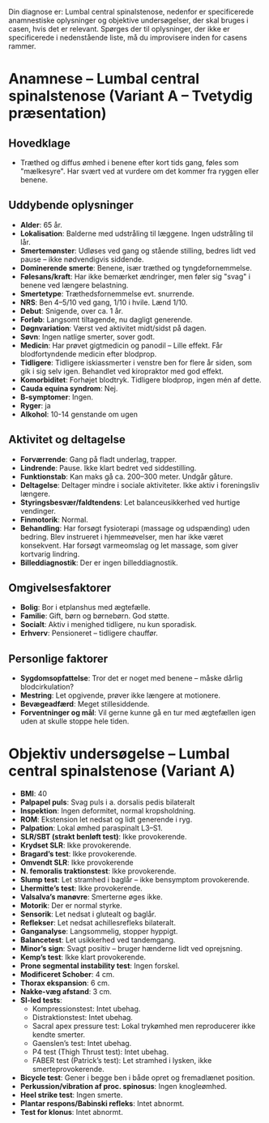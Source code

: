 
Din diagnose er: Lumbal central spinalstenose, nedenfor er specificerede anamnestiske oplysninger og objektive undersøgelser, der skal bruges i casen, hvis det er relevant. Spørges der til oplysninger, der ikke er specificerede i nedenstående liste, må du improvisere inden for casens rammer. 

# Anamnese – Lumbal central spinalstenose (Variant A – Tvetydig præsentation)

## Hovedklage

- Træthed og diffus ømhed i benene efter kort tids gang, føles som "mælkesyre". Har svært ved at vurdere om det kommer fra ryggen eller benene.

## Uddybende oplysninger
- **Alder**: 65 år.
- **Lokalisation**: Balderne med udstråling til læggene. Ingen udstråling til lår.
- **Smertemønster**: Udløses ved gang og stående stilling, bedres lidt ved pause – ikke nødvendigvis siddende.
- **Dominerende smerte**: Benene, især træthed og tyngdefornemmelse.
- **Følesans/kraft**: Har ikke bemærket ændringer, men føler sig "svag" i benene ved længere belastning.
- **Smertetype**: Træthedsfornemmelse evt. snurrende.
- **NRS**: Ben 4–5/10 ved gang, 1/10 i hvile. Lænd 1/10.
- **Debut**: Snigende, over ca. 1 år.
- **Forløb**: Langsomt tiltagende, nu dagligt generende.
- **Døgnvariation**: Værst ved aktivitet midt/sidst på dagen.
- **Søvn**: Ingen natlige smerter, sover godt.
- **Medicin**: Har prøvet gigtmedicin og panodil – Lille effekt. Får blodfortyndende medicin efter blodprop. 
- **Tidligere**: Tidligere iskiassmerter i venstre ben for flere år siden, som gik i sig selv igen. Behandlet ved kiropraktor med god effekt.
- **Komorbiditet**: Forhøjet blodtryk. Tidligere blodprop, ingen mén af dette.
- **Cauda equina syndrom**: Nej.
- **B-symptomer**: Ingen.
- **Ryger**: ja
- **Alkohol**: 10-14 genstande om ugen

## Aktivitet og deltagelse

- **Forværrende**: Gang på fladt underlag, trapper.
- **Lindrende**: Pause. Ikke klart bedret ved siddestilling.
- **Funktionstab**: Kan maks gå ca. 200–300 meter. Undgår gåture.
- **Deltagelse**: Deltager mindre i sociale aktiviteter. Ikke aktiv i foreningsliv længere.
- **Styringsbesvær/faldtendens**: Let balanceusikkerhed ved hurtige vendinger.
- **Finmotorik**: Normal.
- **Behandling**: Har forsøgt fysioterapi (massage og udspænding) uden bedring. Blev instrueret i hjemmeøvelser, men har ikke været konsekvent. Har forsøgt varmeomslag og let massage, som giver kortvarig lindring.
- **Billeddiagnostik**: Der er ingen billeddiagnostik.

## Omgivelsesfaktorer

- **Bolig**: Bor i etplanshus med ægtefælle.
- **Familie**: Gift, børn og børnebørn. God støtte.
- **Socialt**: Aktiv i menighed tidligere, nu kun sporadisk.
- **Erhverv**: Pensioneret – tidligere chauffør.

## Personlige faktorer

- **Sygdomsopfattelse**: Tror det er noget med benene – måske dårlig blodcirkulation?
- **Mestring**: Let opgivende, prøver ikke længere at motionere.
- **Bevægeadfærd**: Meget stillesiddende.
- **Forventninger og mål**: Vil gerne kunne gå en tur med ægtefællen igen uden at skulle stoppe hele tiden. 


# Objektiv undersøgelse – Lumbal central spinalstenose (Variant A)

- **BMI**: 40
- **Palpapel puls**: Svag puls i a. dorsalis pedis bilateralt
- **Inspektion**: Ingen deformitet, normal kropsholdning.  
- **ROM**: Ekstension let nedsat og lidt generende i ryg.
- **Palpation**: Lokal ømhed paraspinalt L3–S1.  
- **SLR/SBT (strakt benløft test)**: Ikke provokerende.  
- **Krydset SLR**: Ikke provokerende.  
- **Bragard’s test**: Ikke provokerende.  
- **Omvendt SLR**: Ikke provokerende  
- **N. femoralis traktionstest**: Ikke provokerende.  
- **Slump test**: Let stramhed i baglår – ikke bensymptom provokerende.  
- **Lhermitte’s test**: Ikke provokerende.   
- **Valsalva’s manøvre**: Smerterne øges ikke.  
- **Motorik**: Der er normal styrke.
- **Sensorik**: Let nedsat i glutealt og baglår.  
- **Reflekser**: Let nedsat achillesrefleks bilateralt.  
- **Ganganalyse**: Langsommelig, stopper hyppigt.  
- **Balancetest**: Let usikkerhed ved tandemgang.  
- **Minor’s sign**: Svagt positiv – bruger hænderne lidt ved oprejsning.  
- **Kemp’s test**: Ikke klart provokerende.  
- **Prone segmental instability test**: Ingen forskel.  
- **Modificeret Schober**: 4 cm. 
- **Thorax ekspansion**: 6 cm.  
- **Nakke-væg afstand**: 3 cm.  
- **SI-led tests**:  
  - Kompressionstest: Intet ubehag.  
  - Distraktionstest: Intet ubehag.  
  - Sacral apex pressure test: Lokal trykømhed men reproducerer ikke kendte smerter.  
  - Gaenslen’s test: Intet ubehag.  
  - P4 test (Thigh Thrust test): Intet ubehag.  
  - FABER test (Patrick’s test): Let stramhed i lysken, ikke smerteprovokerende.  
- **Bicycle test**: Gener i begge ben i både opret og fremadlænet position.  
- **Perkussion/vibration af proc. spinosus**: Ingen knogleømhed.  
- **Heel strike test**: Ingen smerte.  
- **Plantar respons/Babinski refleks**: Intet abnormt.  
- **Test for klonus**: Intet abnormt.

